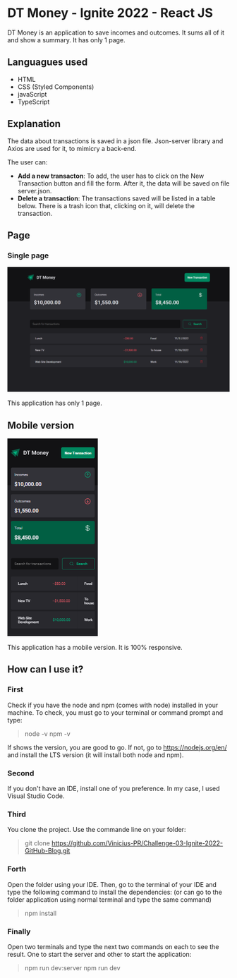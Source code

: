# DT Money - Ignite 2022 - React JS

DT Money is an application to save incomes and outcomes. It sums all of it and show a summary. It has only 1 page.

## Languagues used
* HTML
* CSS (Styled Components)
* javaScript
* TypeScript

## Explanation

The data about transactions is saved in a json file. Json-server library and Axios are used for it, to mimicry a back-end.

The user can:

* **Add a new transacton**: To add, the user has to click on the New Transaction button and fill the form. After it, the data will be saved on file server.json.
* **Delete a transaction**: The transactions saved will be listed in a table below. There is a trash icon that, clicking on it, will delete the transaction.

## Page
### Single page

![Single Page](screenshots/singlePage.png)

This application has only 1 page.

## Mobile version

![Mobile Page](screenshots/mobileVersion.png)

This application has a mobile version. It is 100% responsive.

## How can I use it?

### First
Check if you have the node and npm (comes with node) installed in your machine. To check, you must go to your terminal or command prompt and type:
> node -v
> npm -v

If shows the version, you are good to go. If not, go to https://nodejs.org/en/ and install the LTS version (it will install both node and npm).

### Second

If you don't have an IDE, install one of you preference. In my case, I used Visual Studio Code.

### Third

You clone the project. Use the commande line on your folder:
 > git clone https://github.com/Vinicius-PR/Challenge-03-Ignite-2022-GitHub-Blog.git
 
 ### Forth
 
Open the folder using your IDE. Then, go to the terminal of your IDE and type the following command to install the dependencies: (or can go to the folder application using normal terminal and type the same command)
 > npm install
 
 ### Finally
 
Open two terminals and type the next two commands on each to see the result. One to start the server and other to start the application:
 > npm run dev:server
 > npm run dev